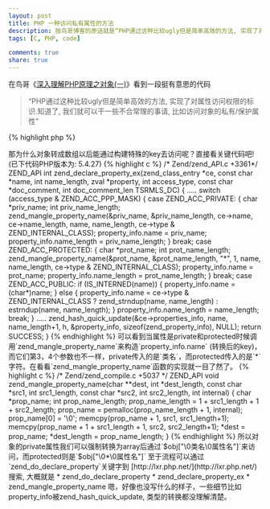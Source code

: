```yaml
---
layout: post
title: PHP 一种访问私有属性的方法
description: 按鸟哥博客的原话就是“PHP通过这种比较ugly但是简单高效的方法, 实现了对属性访问权限的标识.知道了这个, 我们就可以干一些不合常理的事请, 比如访问对象的私有/保护属性”
tags: [C, PHP, code]

comments: true
share: true
---
```

在鸟哥《[深入理解PHP原理之对象(一)](http://www.laruence.com/2010/05/18/1482.html)》看到一段挺有意思的代码

>“PHP通过这种比较ugly但是简单高效的方法, 实现了对属性访问权限的标识.知道了, 我们就可以干一些不合常理的事请, 比如访问对象的私有/保护属性”

{% highlight php %}
<?php
class Foo {
    private $_name = "laruence";
    protected $_age = 28;
}
$foo = new Foo();
$arr = (array) $foo;
var_dump($arr["\0Foo\0_name"]);
var_dump($arr["\0*\0_age"]);
//output:
string(8) "laruence"
int(28)
{% endhighlight %}

 至于这算不算BUG本文就不议论了，有兴趣的可以看看这里 (见:  [Bug #44273 access to private and protected class variables allowed when casting to array](https://bugs.php.net/bug.php?id=44273) ):  下面有相关议论

 <!-- more -->
 
那为什么对象转成数组以后能通过构建特殊的key去访问呢？直接看关键代码吧! (已下代码PHP版本为:  5.4.27)

{% highlight c %}
/* Zend/zend_API.c +3361*/
ZEND_API int zend_declare_property_ex(zend_class_entry *ce, const char *name, int name_length, zval *property, int access_type, const char *doc_comment, int doc_comment_len TSRMLS_DC)
{
.....
    switch (access_type & ZEND_ACC_PPP_MASK) {
        case ZEND_ACC_PRIVATE: {
                char *priv_name;
                int priv_name_length;

                zend_mangle_property_name(&priv_name, &priv_name_length, ce->name, ce->name_length, name, name_length, ce->type & ZEND_INTERNAL_CLASS);
                property_info.name = priv_name;
                property_info.name_length = priv_name_length;
            }
            break;
        case ZEND_ACC_PROTECTED: {
                char *prot_name;
                int prot_name_length;

                zend_mangle_property_name(&prot_name, &prot_name_length, "*", 1, name, name_length, ce->type & ZEND_INTERNAL_CLASS);
                property_info.name = prot_name;
                property_info.name_length = prot_name_length;
            }
            break;
        case ZEND_ACC_PUBLIC:
            if (IS_INTERNED(name)) {
                property_info.name = (char*)name;
            } else {
                property_info.name = ce->type & ZEND_INTERNAL_CLASS ? zend_strndup(name, name_length) : estrndup(name, name_length);
            }
            property_info.name_length = name_length;
            break;
    }
.....
	zend_hash_quick_update(&ce->properties_info, name, name_length+1, h, &property_info, sizeof(zend_property_info), NULL);

	return SUCCESS;
}
{% endhighlight %}

  可以看到当属性是private和protected时候调用`zend_mangle_property_name`来构造`property_info.name` (转换后的key)，而它们第3，4个参数也不一样，private传入的是`类名`，而protected传入的是`*`字符。在看看`zend_mangle_property_name`函数的实现就一目了然了。

{% highlight c %}
/* Zend/zend_compile.c +5037 */
ZEND_API void zend_mangle_property_name(char **dest, int *dest_length, const char *src1, int src1_length, const char *src2, int src2_length, int internal)
{
	char *prop_name;
	int prop_name_length;

	prop_name_length = 1 + src1_length + 1 + src2_length;
	prop_name = pemalloc(prop_name_length + 1, internal);
	prop_name[0] = '\0';
	memcpy(prop_name + 1, src1, src1_length+1);
	memcpy(prop_name + 1 + src1_length + 1, src2, src2_length+1);

	*dest = prop_name;
	*dest_length = prop_name_length;
}
{% endhighlight %}

 所以对象的private属性我们可以强制转换为array后通过`$obj["\0类名\0属性名"]`来访问，而protected则是`$obj["\0*\0属性名"]`

至于流程可以通过`zend_do_declare_property`关键字到 [http://lxr.php.net/](http://lxr.php.net/) 搜索, 大概就是
  
* zend_do_declare_property
* zend_declare_property_ex
* zend_mangle_property_name

嗯，好像也没写什么的样子，一些细节比如property_info被zend_hash_quick_update, 类型的转换都没理解清楚。